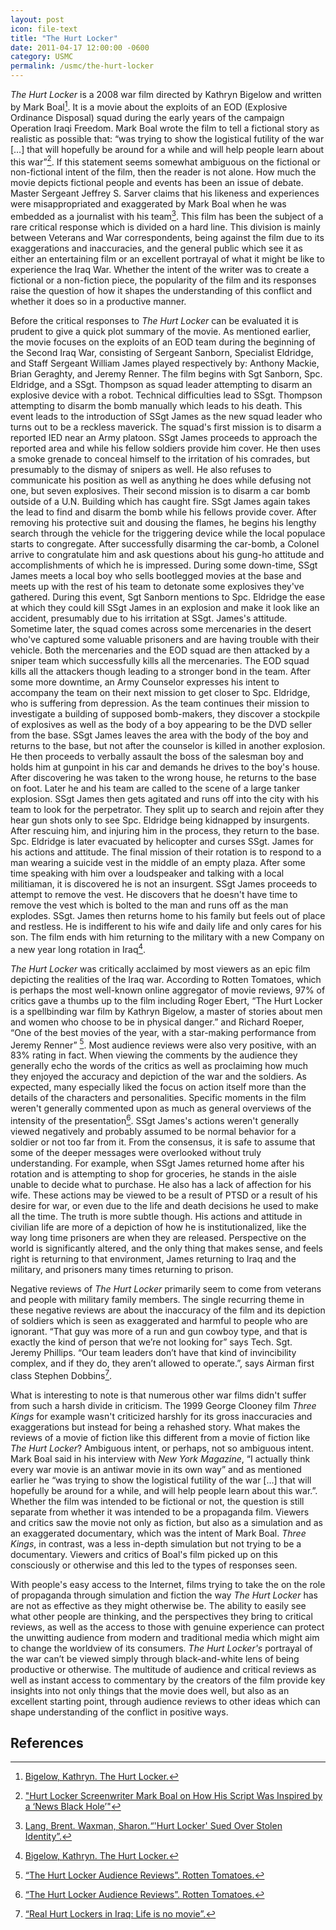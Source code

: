 ```yaml
---
layout: post
icon: file-text
title: "The Hurt Locker"
date: 2011-04-17 12:00:00 -0600
category: USMC
permalink: /usmc/the-hurt-locker
---
```


*The Hurt Locker* is a 2008 war film directed by Kathryn Bigelow and written by Mark Boal[^1]. It is a movie about the
exploits of an EOD (Explosive Ordinance Disposal) squad during the early years of the campaign Operation Iraqi Freedom.
Mark Boal wrote the film to tell a fictional story as realistic as possible that: “was trying to show the logistical
futility of the war […] that will hopefully be around for a while and will help people learn about this war”[^2].
If this statement seems somewhat ambiguous on the fictional or non-fictional intent of the film, then the reader is
not alone. How much the movie depicts fictional people and events has been an issue of debate. Master Sergeant Jeffrey
S. Sarver claims that his likeness and experiences were misappropriated and exaggerated by Mark Boal when he was embedded
as a journalist with his team[^3]. This film has been the subject of a rare critical response which is divided on a hard
line. This division is mainly between Veterans and War correspondents, being against the film due to its exaggerations
and inaccuracies, and the general public which see it as either an entertaining film or an excellent portrayal of what it
might be like to experience the Iraq War. Whether the intent of the writer was to create a fictional or a non-fiction piece,
the popularity of the film and its responses raise the question of how it shapes the understanding of this conflict and
whether it does so in a productive manner.

Before the critical responses to *The Hurt Locker* can be evaluated it is prudent to give a quick plot summary of the movie.
As mentioned earlier, the movie focuses on the exploits of an EOD team during the beginning of the Second Iraq War, consisting
of Sergeant Sanborn, Specialist Eldridge, and Staff Sergeant William James played respectively by: Anthony Mackie, Brian
Geraghty, and Jeremy Renner. The film begins with Sgt Sanborn, Spc. Eldridge, and a SSgt. Thompson as squad leader attempting
to disarm an explosive device with a robot. Technical difficulties lead to SSgt. Thompson attempting to disarm the bomb manually
which leads to his death. This event leads to the introduction of SSgt James as the new squad leader who turns out to be a
reckless maverick. The squad's first mission is to disarm a reported IED near an Army platoon. SSgt James proceeds to approach
the reported area and while his fellow soldiers provide him cover. He then uses a smoke grenade to conceal himself to the
irritation of his comrades, but presumably to the dismay of snipers as well. He also refuses to communicate his position as well
as anything he does while defusing not one, but seven explosives. Their second mission is to disarm a car bomb outside of a U.N.
Building which has caught fire. SSgt James again takes the lead to find and disarm the bomb while his fellows provide cover. After
removing his protective suit and dousing the flames, he begins his lengthy search through the vehicle for the triggering device while
the local populace starts to congregate. After successfully disarming the car-bomb, a Colonel arrive to congratulate him and ask
questions about his gung-ho attitude and accomplishments of which he is impressed. During some down-time, SSgt James meets a local
boy who sells bootlegged movies at the base and meets up with the rest of his team to detonate some explosives they've gathered.
During this event, Sgt Sanborn mentions to Spc. Eldridge the ease at which they could kill SSgt James in an explosion and make it
look like an accident, presumably due to his irritation at SSgt. James's attitude. Sometime later, the squad comes across some
mercenaries in the desert who've captured some valuable prisoners and are having trouble with their vehicle. Both the mercenaries
and the EOD squad are then attacked by a sniper team which successfully kills all the mercenaries. The EOD squad kills all the
attackers though leading to a stronger bond in the team. After some more downtime, an Army Counselor expresses his intent to
accompany the team on their next mission to get closer to Spc. Eldridge, who is suffering from depression. As the team continues
their mission to investigate a building of supposed bomb-makers, they discover a stockpile of explosives as well as the body of a
boy appearing to be the DVD seller from the base. SSgt James leaves the area with the body of the boy and returns to the base, but
not after the counselor is killed in another explosion. He then proceeds to verbally assault the boss of the salesman boy and
holds him at gunpoint in his car and demands he drives to the boy's house. After discovering he was taken to the wrong house, he
returns to the base on foot. Later he and his team are called to the scene of a large tanker explosion. SSgt James then gets
agitated and runs off into the city with his team to look for the perpetrator. They split up to search and rejoin after they hear
gun shots only to see Spc. Eldridge being kidnapped by insurgents. After rescuing him, and injuring him in the process, they return
to the base. Spc. Eldridge is later evacuated by helicopter and curses SSgt. James for his actions and attitude. The final mission
of their rotation is to respond to a man wearing a suicide vest in the middle of an empty plaza. After some time speaking with him
over a loudspeaker and talking with a local militiaman, it is discovered he is not an insurgent. SSgt James proceeds to attempt to
remove the vest. He discovers that he doesn't have time to remove the vest which is bolted to the man and runs off as the man
explodes. SSgt. James then returns home to his family but feels out of place and restless. He is indifferent to his wife and daily
life and only cares for his son. The film ends with him returning to the military with a new Company on a new year long rotation
in Iraq[^1].

*The Hurt Locker* was critically acclaimed by most viewers as an epic film depicting the realities of the Iraq war. According to
Rotten Tomatoes, which is perhaps the most well-known online aggregator of movie reviews, 97% of critics gave a thumbs up to the
film including Roger Ebert, “The Hurt Locker is a spellbinding war film by Kathryn Bigelow, a master of stories about men and
women who choose to be in physical danger.” and  Richard Roeper, “One of the best movies of the year, with a star-making
performance from Jeremy Renner” [^5]. Most audience reviews were also very positive, with an 83% rating in fact. When viewing
the comments by the audience they generally echo the words of the critics as well as proclaiming how much they enjoyed the
accuracy and depiction of the war and the soldiers. As expected, many especially liked the focus on action itself more than
the details of the characters and personalities. Specific moments in the film weren't generally commented upon as much as
general overviews of the intensity of the presentation[^5]. SSgt James's actions weren't generally viewed negatively and
probably assumed to be normal behavior for a soldier or not too far from it. From the consensus, it is safe to assume that
some of the deeper messages were overlooked without truly understanding. For example, when SSgt James returned home after his
rotation and is attempting to shop for groceries, he stands in the aisle unable to decide what to purchase. He also has a lack
of affection for his wife. These actions may be viewed to be a result of PTSD or a result of his desire for war, or even due to
the life and death decisions he used to make all the time. The truth is more subtle though. His actions and attitude in civilian
life are more of a depiction of how he is institutionalized, like the way long time prisoners are when they are released.
Perspective on the world is significantly altered, and the only thing that makes sense, and feels right is returning to that
environment, James returning to Iraq and the military, and prisoners many times returning to prison.

Negative reviews of *The Hurt Locker* primarily seem to come from veterans and people with military family members.
The single recurring theme in these negative reviews are about the inaccuracy of the film and its depiction of soldiers which is
seen as exaggerated and harmful to people who are ignorant. “That guy was more of a run and gun cowboy type, and that is exactly
the kind of person that we’re not looking for” says Tech. Sgt. Jeremy Phillips. “Our team leaders don’t have that kind of invincibility
complex, and if they do, they aren’t allowed to operate.”, says Airman first class Stephen Dobbins[^4].

What is interesting to note is that numerous other war films didn't suffer from such a harsh divide in criticism.
The 1999 George Clooney film *Three Kings* for example wasn't criticized harshly for its gross inaccuracies and exaggerations but
instead for being a rehashed story. What makes the reviews of a movie of fiction like this different from a movie of fiction like
*The Hurt Locker*? Ambiguous intent, or perhaps, not so ambiguous intent.  Mark Boal said in his interview with *New York Magazine*,
“I actually think every war movie is an antiwar movie in its own way” and as mentioned earlier he “was trying to show the logistical
futility of the war […] that will hopefully be around for a while, and will help people learn about this war.”. Whether the film was
intended to be fictional or not, the question is still separate from whether it was intended to be a propaganda film. Viewers and
critics saw the movie not only as fiction, but also as a simulation and as an exaggerated documentary, which was the intent of Mark Boal.
*Three Kings*, in contrast, was a less in-depth simulation but not trying to be a documentary. Viewers and critics of Boal's film picked
up on this consciously or otherwise and this led to the types of responses seen.

With people's easy access to the Internet, films trying to take the on the role of propaganda through simulation and fiction the way
*The Hurt Locker* has are not as effective as they might otherwise be. The ability to easily see what other people are thinking, and the
perspectives they bring to critical reviews, as well as the access to those with genuine experience can protect the unwitting audience
from modern and traditional media which might aim to change the worldview of its consumers. *The Hurt Locker's* portrayal of the war can’t
be viewed simply through black-and-white lens of being productive or otherwise. The multitude of audience and critical reviews as well as
instant access to commentary by the creators of the film provide key insights into not only things that the movie does well, but also as
an excellent starting point, through audience reviews to other ideas which can shape understanding of the conflict in positive ways.

## References

[^1]: [Bigelow, Kathryn. The Hurt Locker.](https://www.amazon.com/Hurt-Locker-Kathryn-Bigelow/dp/B0CVN67JR9/ref=sr_1_3)
[^2]: ["Hurt Locker Screenwriter Mark Boal on How His Script Was Inspired by a ‘News Black Hole’"](https://www.vulture.com/2009/12/mark_boal_interview.html)
[^3]: [Lang, Brent. Waxman, Sharon.“'Hurt Locker' Sued Over Stolen Identity”.](https://web.archive.org/web/20120503102424/http://www.thewrap.com/movies/ind-column/hurt-locker-sued-over-stolen-identity-do-not-publish-14850)
[^4]: [“Real Hurt Lockers in Iraq: Life is no movie”.](https://www.sandiegouniontribune.com/2010/03/08/real-hurt-lockers-in-iraq-life-is-no-movie/)
[^5]: [“The Hurt Locker Audience Reviews”. Rotten Tomatoes.](https://web.archive.org/web/20110409220643/http://www.rottentomatoes.com/m/hurt_locker/audience_reviews)
